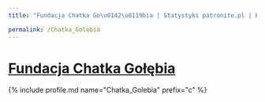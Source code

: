 ```yaml
---
title: "Fundacja Chatka Go\u0142\u0119bia | Statystyki patronite.pl | Patromierz"

permalink: /Chatka_Golebia
---
```


# [Fundacja Chatka Gołębia](https://patronite.pl/Chatka_Golebia)

{% include profile.md name="Chatka_Golebia" prefix="c" %}
